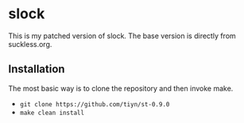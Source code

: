 # slock

This is my patched version of slock. The base version is directly from suckless.org.

## Installation

The most basic way is to clone the repository and then invoke make.

- `git clone https://github.com/tiyn/st-0.9.0`
- `make clean install`
